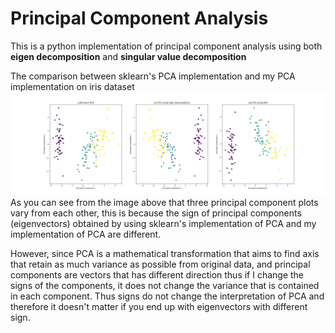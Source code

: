 # Principal Component Analysis

This is a python implementation of principal component analysis using both **eigen decomposition** and **singular value decomposition**

The comparison between sklearn's PCA implementation and my PCA implementation on iris dataset
![alt text](./Image/comparison.png)
As you can see from the image above that three principal component plots vary from each other, this is because the sign of principal components (eigenvectors) obtained by using sklearn's implementation of PCA and my implementation of PCA are different. 

However, since PCA is a mathematical transformation that aims to find axis that retain as much variance as possible from original data, and principal components are vectors that has different direction thus if I change the signs of the components, it does not change the variance that is contained in each component. Thus signs do not change the interpretation of PCA and therefore it doesn't matter if you end up with eigenvectors with different sign.